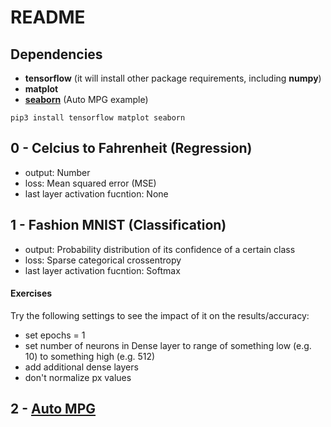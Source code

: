 # README

## Dependencies
- **tensorflow** (it will install other package requirements, including **numpy**)
- **matplot**
- [**seaborn**](https://seaborn.pydata.org/) (Auto MPG example)

`pip3 install tensorflow matplot seaborn`


## 0 - Celcius to Fahrenheit (Regression)
- output: Number
- loss: Mean squared error (MSE)
- last layer activation fucntion: None


## 1 - Fashion MNIST (Classification)
- output: Probability distribution of its confidence of a certain class
- loss: Sparse categorical crossentropy
- last layer activation fucntion: Softmax

#### Exercises
Try the following settings to see the impact of it on the results/accuracy:
- set epochs = 1
- set number of neurons in Dense layer to range of something low (e.g. 10) to something high (e.g. 512)
- add additional dense layers
- don't normalize px values 


## 2 - [Auto MPG](https://www.youtube.com/watch?v=-vHQub0NXI4&ab_channel=TensorFlow)

